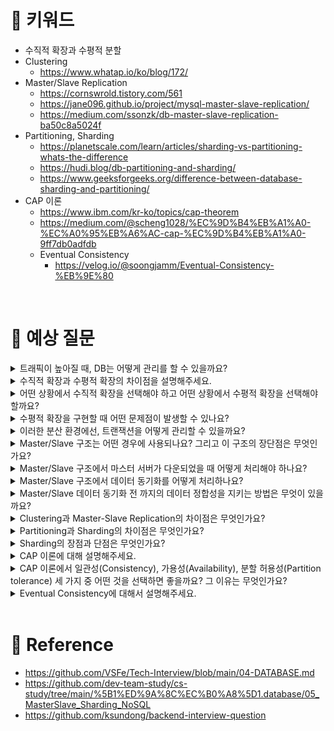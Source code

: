 # 📍 키워드

- 수직적 확장과 수평적 분할
- Clustering
    - https://www.whatap.io/ko/blog/172/
- Master/Slave Replication
    - https://cornswrold.tistory.com/561
    - https://jane096.github.io/project/mysql-master-slave-replication/
    - https://medium.com/ssonzk/db-master-slave-replication-ba50c8a5024f
- Partitioning, Sharding
    - https://planetscale.com/learn/articles/sharding-vs-partitioning-whats-the-difference
    - https://hudi.blog/db-partitioning-and-sharding/
    - https://www.geeksforgeeks.org/difference-between-database-sharding-and-partitioning/
- CAP 이론
    - https://www.ibm.com/kr-ko/topics/cap-theorem
    - https://medium.com/@scheng1028/%EC%9D%B4%EB%A1%A0-%EC%A0%95%EB%A6%AC-cap-%EC%9D%B4%EB%A1%A0-9ff7db0adfdb
    - Eventual Consistency
        - https://velog.io/@soongjamm/Eventual-Consistency-%EB%9E%80

<br>

# 📍 예상 질문
<details>
<summary>트래픽이 높아질 때, DB는 어떻게 관리를 할 수 있을까요?</summary>
<div markdown="1">

1. 인덱싱: 쿼리 성능을 향상시키기 위해 인덱싱을 사용할 수 있습니다. 인덱스는 테이블의 데이터를 빠르게 검색할 수 있도록 도와주는 DBMS의 기능입니다.
2. 캐싱: 자주 사용되는 쿼리의 결과를 캐시에 저장하여, DB로의 요청을 줄일 수 있습니다. 이는 DB의 부하를 줄이고 응답 시간을 개선하는 데 도움이 됩니다.
3. 데이터베이스 분할: 대용량 데이터를 관리하기 위해 Partitioning이나 Sharding 같은 데이터베이스 분할 전략을 사용할 수 있습니다. Partitioning은 하나의 테이블을 여러 파티션으로 나누는 방법이고, Sharding은 데이터를 여러 DB로 분산시키는 방법입니다. 이는 데이터베이스의 처리 능력을 향상시키고, 데이터 관리를 용이하게 합니다.
4. 리플리케이션: 데이터베이스의 복제본을 만들어서 부하를 분산시키는 방법입니다. 주로 읽기 쿼리의 부하를 분산시키는 데 사용됩니다.
5. 스케일 업과 스케일 아웃: 더 강력한 하드웨어를 사용하거나(스케일 업), 여러 서버에 데이터베이스를 분산시켜서(스케일 아웃) 처리 능력을 향상시킬 수 있습니다.

</div>
</details>
<details>
<summary>수직적 확장과 수평적 확장의 차이점을 설명해주세요.</summary>
<div markdown="1">

- **수직적 확장(Vertical Scaling)**은 기본적으로 '스케일 업(Scale Up)'이라고도 불립니다. 이는 기존의 하드웨어의 성능을 향상시키는 방법을 말합니다. 예를 들어, 더 강력한 CPU, 더 많은 RAM, 더 큰 저장 공간을 갖는 서버로 기존 서버를 업그레이드하는 것을 말합니다.
- 반면에, **수평적 확장(Horizontal Scaling)**은 '스케일 아웃(Scale Out)'이라고도 불립니다. 이는 더 많은 서버를 추가하여 처리 능력을 향상시키는 방법을 말합니다. 즉, 여러 서버에 작업을 분산시킴으로써 부하를 줄이고 전체 시스템의 성능을 향상시키는 것입니다.
- 두 가지 방법 모두 장단점이 있습니다. 수직적 확장은 보통 구현이 쉽고 데이터 일관성 유지가 비교적 간단하지만, 하드웨어 업그레이드에는 한계가 있으며, 비용 효율성이 떨어질 수 있습니다. 반면, 수평적 확장은 거의 무한대로 확장이 가능하고 비용 효율성이 높지만, 데이터 관리가 복잡해지고, 분산 처리에 대한 고려가 필요합니다.

</div>
</details>
<details>
<summary>어떤 상황에서 수직적 확장을 선택해야 하고 어떤 상황에서 수평적 확장을 선택해야 할까요?</summary>
<div markdown="1">

- 수직적 확장과 수평적 확장은 각각 다른 상황에 적합합니다.
- 수직적 확장은 다음과 같은 상황에서 선택하는 것이 좋습니다:
1. 시스템의 복잡성을 최소화하고 싶을 때: 수직적 확장은 기존 서버의 하드웨어를 업그레이드하기 때문에, 시스템의 구성이나 관리가 상대적으로 간단합니다.
2. 데이터 일관성이 중요한 경우: 다수의 서버 간에 데이터를 동기화하는 것보다 단일 서버에서 데이터를 관리하는 것이 더 간단하며 일관성을 유지하는 데 유리합니다.
- 하지만, 하드웨어 업그레이드에는 한계가 있으므로, 트래픽이 계속 증가하는 경우 수직적 확장만으로는 부족할 수 있습니다.
- 수평적 확장은 다음과 같은 상황에서 선택하는 것이 좋습니다:
1. 높은 트래픽을 처리해야 할 때: 수평적 확장은 여러 서버에 부하를 분산시킴으로써 더 많은 트래픽을 처리할 수 있습니다.
2. 서비스의 가용성을 높이고 싶을 때: 한 서버가 다운되더라도 다른 서버들이 작업을 계속 처리할 수 있으므로, 서비스의 가용성을 높일 수 있습니다.

</div>
</details>
<details>
<summary>수평적 확장을 구현할 때 어떤 문제점이 발생할 수 있나요?</summary>
<div markdown="1">

- 수평적 확장, 즉 스케일 아웃을 구현할 때는 다음과 같은 문제점이 발생할 수 있습니다.
1. 데이터 일관성 유지: 여러 서버에 데이터를 분산시키게 되면, 데이터의 일관성을 유지하는 것이 중요한 문제가 됩니다. 하나의 서버에서 변경이 발생했을 때, 이 변경사항을 모든 서버에 동기화하는 것은 쉽지 않습니다.
2. 네트워크 지연과 병목: 여러 서버 간의 통신은 네트워크 지연을 초래할 수 있습니다. 이로 인해 전체 시스템의 성능이 떨어질 수 있습니다. 또한, 네트워크 병목 현상도 발생할 수 있습니다.
3. 복잡한 시스템 관리: 서버 수가 늘어나면, 시스템의 복잡성도 증가합니다. 각 서버의 상태를 모니터링하고, 문제가 발생했을 때 적절히 대응하는 것이 더 어려워집니다.
4. 데이터 분할의 어려움: 데이터를 어떻게 분할할지 결정하는 것은 쉽지 않은 작업입니다. 잘못된 데이터 분할 전략은 성능 저하를 초래하거나, 일부 서버에 과도한 부하를 주는 결과를 가져올 수 있습니다.
- 따라서, 수평적 확장을 구현할 때는 이러한 문제들을 고려하고 적절한 해결책을 마련해야 합니다.

</div>
</details>
<details>
<summary>이러한 분산 환경에선, 트랜잭션을 어떻게 관리할 수 있을까요?</summary>
<div markdown="1">

- 분산 환경에서 트랜잭션을 관리하는 것은 복잡한 문제입니다. 분산 트랜잭션은 여러 노드에 걸쳐 실행되는 트랜잭션으로, 모든 노드에서 트랜잭션이 성공적으로 완료되거나, 어느 하나라도 실패하면 모든 노드에서 롤백되어야 합니다. 이를 위해 다음과 같은 방법들이 사용됩니다.
1. 2단계 커밋(2-Phase Commit, 2PC): 분산 트랜잭션을 처리하는 가장 기본적인 방법으로, 모든 참여 노드에게 커밋할 준비가 되었는지 물어보고 모두 준비되었다면 커밋하라는 명령을 내리는 방식입니다. 하지만 이 방식은 한 노드가 실패하면 모든 트랜잭션이 블록될 수 있는 단점이 있습니다.
2. 3단계 커밋(3-Phase Commit, 3PC): 2PC의 단점을 개선한 방법으로, 시간 제한을 두어 한 노드가 실패하더라도 다른 노드의 트랜잭션 진행을 보장합니다.
3. 분산 타임스탬프(Distributed Timestamp): 각 트랜잭션에 타임스탬프를 부여하여, 타임스탬프 순서에 따라 트랜잭션을 처리하는 방법입니다.
4. 분산 잠금(Distributed Lock): 분산 환경에서 잠금을 관리하는 서비스를 사용하여 트랜잭션 동기화를 보장하는 방법입니다.
5. CAP 이론: 분산 환경에서 일관성(Consistency), 가용성(Availability), 분할 허용성(Partition tolerance) 중 두 가지만 동시에 보장할 수 있다는 이론입니다. 이를 통해 트랜잭션 처리 방식을 결정할 수 있습니다.
- 이러한 방법들을 적절히 조합하고 사용하면 분산 환경에서의 트랜잭션을 관리할 수 있습니다. 하지만 각 방법마다 장단점이 있으므로, 시스템의 요구사항에 따라 적절한 방법을 선택해야 합니다.

</div>
</details>
<details>
<summary>Master/Slave 구조는 어떤 경우에 사용되나요? 그리고 이 구조의 장단점은 무엇인가요?</summary>
<div markdown="1">

- Master/Slave 구조는 주로 분산 시스템에서 데이터의 일관성을 유지하거나, 부하 분산을 통해 시스템의 성능을 향상시키는 데 사용됩니다.
- 이 구조에서 Master는 데이터의 변경을 관리하고, Slave는 Master로부터 데이터를 복제받아 읽기 작업을 처리합니다. 이런 방식으로 읽기 요청에 대한 부하를 분산시킬 수 있습니다. 또한, Master가 다운되었을 때 Slave를 Master로 승격시켜 서비스의 중단 없이 운영을 계속할 수 있습니다.
- Master/Slave 구조의 장점은 다음과 같습니다:
1. 부하 분산: Slave 서버가 읽기 요청을 처리함으로써 Master 서버의 부하를 줄일 수 있습니다.
2. 데이터 복제를 통한 고가용성: Master 서버가 다운되었을 때, Slave 서버를 Master로 승격시켜 서비스를 계속 운영할 수 있습니다.
- 그러나, Master/Slave 구조의 단점도 있습니다:
1. 일관성 문제: Master와 Slave 사이의 데이터 동기화에 따른 일관성 문제가 발생할 수 있습니다. Master에서 발생한 변경사항이 Slave에 즉시 반영되지 않을 경우, 사용자는 잠시동안 이전의 데이터를 보게 될 수 있습니다.
2. Master 서버의 병목: 모든 쓰기 작업이 Master 서버를 통해 이루어지므로, 쓰기 요청이 많은 경우 Master 서버가 병목이 될 수 있습니다.
- 따라서, Master/Slave 구조를 선택할 때는 이러한 장단점을 고려하여 시스템의 요구사항에 맞게 적절히 사용해야 합니다.

</div>
</details>
<details>
<summary>Master/Slave 구조에서 마스터 서버가 다운되었을 때 어떻게 처리해야 하나요?</summary>
<div markdown="1">

- Master/Slave 구조에서 마스터 서버가 다운되었을 때, 일반적으로 다음과 같은 처리 방안을 고려합니다:
- Failover: 마스터 서버가 다운되면, 슬레이브 서버 중 하나를 새로운 마스터로 승격시키는 과정을 Failover라고 합니다. 이 과정은 자동화할 수도 있고, 수동으로 진행할 수도 있습니다.
1. 자동 Failover: 자동 Failover를 구현하기 위해서는 특정 감시 서비스가 필요합니다. 이 서비스는 마스터 서버의 상태를 지속적으로 모니터링하고, 문제가 발생하면 슬레이브 서버 중 하나를 새로운 마스터로 승격시킵니다.
2. 수동 Failover: 자동 Failover가 문제를 일으킬 수 있는 상황에서는 수동 Failover를 고려할 수 있습니다. 이 경우, 시스템 관리자가 상황을 직접 판단하고 적절한 서버를 마스터로 승격시킵니다.
- Failover 과정에서는 누락된 트랜잭션이 없도록 주의해야 합니다. 마스터 서버가 다운되기 전에 슬레이브 서버가 마지막으로 받아온 데이터 이후의 변경 내용을 복구해야 할 수 있습니다. 이를 위해 바이너리 로그 등의 기록을 활용할 수 있습니다.
- 그리고, Failover 이후에는 모든 클라이언트에게 새로운 마스터 서버의 정보를 알려야 합니다. 이 과정도 자동화하거나, DNS 업데이트 등의 방법으로 수동으로 처리할 수 있습니다.

</div>
</details>
<details>
<summary>Master/Slave 구조에서 데이터 동기화를 어떻게 처리하나요?</summary>
<div markdown="1">

- Master/Slave 구조에서 데이터 동기화는 주로 Master 서버에서 발생한 데이터 변경을 Slave 서버에 반영하는 과정으로 이루어집니다. 이는 다음과 같은 방법으로 처리할 수 있습니다:
1. 동기 복제(Synchronous Replication): 마스터 서버에서 데이터 변경이 일어날 때마다 이를 즉시 슬레이브 서버에 반영합니다. 이 방식은 데이터의 일관성을 높이지만, 모든 변경사항을 슬레이브 서버에 즉시 반영해야 하므로 네트워크 지연이나 슬레이브 서버의 처리 속도에 따라 성능에 영향을 줄 수 있습니다.
2. 비동기 복제(Asynchronous Replication): 마스터 서버에서 데이터 변경이 일어나면 이를 슬레이브 서버에 즉각적으로 반영하지 않고, 일정 시간 후에나 반영합니다. 이 방식은 성능에는 유리하지만, 일부 데이터가 복제되지 않은 상태에서 마스터 서버가 다운되면 데이터 손실이 발생할 수 있습니다.
3. 반-동기 복제(Semi-synchronous Replication): 동기와 비동기 복제의 중간 방식으로, 마스터 서버는 적어도 하나의 슬레이브 서버에 변경 사항이 반영되었음을 확인한 후에만 트랜잭션을 커밋합니다. 이 방식은 데이터의 일관성과 성능 사이에 균형을 맞추려는 시도입니다.
- 데이터 동기화 방식의 선택은 시스템의 요구사항에 따라 달라집니다. 데이터의 일관성이 중요한 시스템에서는 동기 복제를, 높은 성능이 필요한 시스템에서는 비동기 복제를 고려할 수 있습니다. 이외에도, 네트워크 환경, 하드웨어 성능, 데이터의 크기와 변경 빈도 등도 고려해야 합니다.

</div>
</details>
<details>
<summary>Master/Slave 데이터 동기화 전 까지의 데이터 정합성을 지키는 방법은 무엇이 있을까요?</summary>
<div markdown="1">

- Master/Slave 구조에서 데이터 동기화 전까지의 데이터 정합성을 지키는 방법은 여러 가지가 있습니다.
1. Write-Ahead Logging (WAL): 데이터를 DB에 쓰기 전에 로그에 먼저 기록하는 방식입니다. 이 방식을 사용하면, 시스템 장애가 발생했을 때 로그를 통해 마지막 상태로 복구할 수 있습니다.
2. Binary Log: MySQL 같은 DBMS에서는 Binary Log를 사용하여 모든 변경사항을 기록합니다. 이 로그는 Slave 서버가 동기화를 위해 사용할 뿐만 아니라, 데이터 손실이 발생했을 때 복구를 위한 수단으로도 사용됩니다.
3. 동기 복제(Synchronous Replication): Master에서 발생한 모든 변경을 즉시 Slave에 반영하는 방식입니다. 이를 통해 Master와 Slave 사이 데이터 불일치를 최소화할 수 있습니다.
4. Snapshot: 주기적으로 전체 데이터베이스의 스냅샷을 생성하고, 이를 기반으로 Slave 서버를 동기화하는 방법도 있습니다.
- 주의할 점은, 이러한 방법들도벽한 데이터 정합성을 보장하지는 못한다는 것입니다. 특히, 비동기 복제를 사용하는 경우, Master와 Slave 사이의 데이터 불일치가 일시적으로 발생할 수 있습니다. 따라서, 시스템의 요구사항에 따라 적절한 방법을 선택하고, 데이터 불일치를 최소화하는 전략을 적용해야 합니다.

</div>
</details>
<details>
<summary>Clustering과 Master-Slave Replication의 차이점은 무엇인가요?</summary>
<div markdown="1">

- 클러스터링(Clustering)과 마스터-슬레이브 복제(Master-Slave Replication)는 둘 다 분산 시스템 구조를 구성하는 방법이지만, 목표와 작동 방식에 차이가 있습니다.
- 마스터-슬레이브 복제는 주로 데이터의 일관성을 유지하고, 시스템의 가용성을 높이는 데 초점을 맞춥니다. 이 구조에서 마스터는 쓰기 작업을 처리하고, 슬레이브는 읽기 작업을 처리하거나 마스터의 백업 역할을 합니다. 마스터에서 발생한 데이터 변경사항은 슬레이브에 복제되어, 데이터의 일관성이 유지됩니다. 이 구조의 핵심은 한 서버(Master)에서 데이터 변경이 일어나고, 다른 서버(Slave)에서 이 변경사항이 반영되는 것입니다.
- 반면에, 클러스터링은 여러 노드가 하나의 단일 시스템처럼 동작하도록 하는 것을 목표로 합니다. 클러스터에 속한 모든 노드는 동일한 작업을 수행할 수 있으며, 요청은 클러스터 내의 모든 노드에 분산되어 처리됩니다. 이 구조의 핵심은 모든 노드가 동등한 역할을 하고, 작업을 공유하는 것입니다.
- 따라서, 마스터-슬레이브 복제는 데이터의 일관성과 가용성을 중요시하는 시스템에서 주로 사용되며, 클러스터링은 높은 성능과 확장성을 요구하는 시스템에서 주로 사용됩니다. 이 두 구조는 서로 배타적인 것이 아니라, 상황에 따라 적절히 조합하여 사용할 수 있습니다.

</div>
</details>
<details>
<summary>Partitioning과 Sharding의 차이점은 무엇인가요?</summary>
<div markdown="1">

- 파티셔닝(Partitioning)과 샤딩(Sharding)은 모두 대량의 데이터를 관리하고 처리 성능을 향상시키기 위한 데이터 분할 기법이지만, 사용되는 범위와 목적에 차이가 있습니다.
- 파티셔닝은 하나의 데이터베이스 내에서 테이블을 논리적으로나 물리적으로 분할하는 기법입니다. 대용량의 테이블을 작은 파티션으로 나눔으로써 쿼리 성능을 향상시키고, 데이터 관리를 용이하게 합니다. 파티셔닝은 주로 범위 파티셔닝(Range Partitioning), 리스트 파티셔닝(List Partitioning), 해시 파티셔닝(Hash Partitioning) 등의 방법이 있습니다.
- 반면에, 샤딩은 데이터베이스를 여러 개의 더 작은 데이터베이스, 즉 '샤드'로 분할하는 기법입니다. 각 샤드는 독립적인 데이터베이스로서, 자체적인 데이터와 트랜잭션을 관리하며, 독립적으로 동작합니다. 샤딩은 분산 환경에서 데이터를 효율적으로 관리하고, 시스템의 확장성을 높이는 데 유용합니다.
- 따라서, 파티셔닝은 주로 하나의 데이터베이스 내에서 데이터의 관리와 성능 향상을 위해 사용되며, 샤딩은 여러 데이터베이스 간의 데이터 분산과 시스템의 확장성 향상을 위해 사용됩니다.

</div>
</details>
<details>
<summary>Sharding의 장점과 단점은 무엇인가요?</summary>
<div markdown="1">

- 샤딩(Sharding)은 데이터베이스를 여러 개의 더 작은 데이터베이스, 즉 '샤드'로 분할하는 기법입니다. 샤딩의 장점과 단점은 다음과 같습니다.
- 장점:
    1. 확장성: 샤딩은 데이터를 여러 데이터베이스에 분산시킴으로써, 시스템의 확장성을 높입니다. 새로운 샤드를 추가함으로써 시스템의 용량을 쉽게 확장할 수 있습니다.
    2. 성능 향상: 각 샤드는 독립적으로 동작하므로, 데이터베이스의 부하를 분산시키고 성능을 향상시킬 수 있습니다.
    3. 고가용성: 샤드 하나가 실패하더라도, 다른 샤드에서는 계속해서 서비스를 제공할 수 있습니다. 이를 통해 시스템의 가용성을 높일 수 있습니다.
- 단점:
    1. 복잡성: 샤딩은 데이터베이스 구조를 복잡하게 만듭니다. 샤딩 전략을 정하고, 샤드를 관리하며, 샤드 간의 데이터 일관성을 유지하는 것은 쉽지 않은 작업입니다.
    2. 데이터 재분배의 어려움: 데이터의 불균형이 발생하거나, 시스템이 확장되어 데이터를 재분배해야 할 때, 이는 복잡하고 시간이 많이 소요될 수 있습니다.
    3. 트랜잭션 처리의 어려움: 샤드 간의 분산 트랜잭션을 처리하는 것은 복잡하며, 성능에 부정적인 영향을 줄 수 있습니다.
- 따라서, 샤딩을 사용할지 결정할 때는 이러한 장단점을 고려해야 하며, 시스템의 요구사항과 데이터의 특성에 따라 적절한 샤딩 전략을 선택해야 합니다.

</div>
</details>
<details>
<summary>CAP 이론에 대해 설명해주세요.</summary>
<div markdown="1">

- CAP 이론은 분산 컴퓨팅 시스템에서 세 가지 속성, 즉 일관성(Consistency), 가용성(Availability), 그리고 네트워크 분할 허용성(Partition tolerance) 간의 관계를 설명하는 이론입니다.
1. 일관성(Consistency): 모든 노드가 같은 시점에서 데이터의 같은 값을 보여주는 것을 의미합니다. 즉, 어떤 노드에서든 언제든지 최신의 데이터를 읽을 수 있어야 합니다.
2. 가용성(Availability): 모든 요청이 성공 혹은 실패 결과를 반환해야 하며, 시스템은 항상 응답해야 한다는 것을 의미합니다. 즉, 모든 사용자의 요청이 항상 처리되어야 합니다.
3. 네트워크 분할 허용성(Partition tolerance): 네트워크가 노드들 사이에 분할되더라도 시스템이 계속 동작해야 한다는 것을 의미합니다. 즉, 시스템은 네트워크 분할, 즉 일부 노드 간의 통신이 불가능한 상황을 허용해야 합니다.
- CAP 이론은 이 세 가지 속성 중에서 동시에 세 가지를 모두 만족시킬 수 없다고 주장합니다. 즉, 일관성, 가용성, 네트워크 분할 허용성 중에서 두 가지만 선택할 수 있다는 것입니다. 따라서 분산 시스템을 설계할 때는 이 세 가지 속성 중에서 어떤 것을 중요시할지를 결정해야 합니다.

</div>
</details>
<details>
<summary>CAP 이론에서 일관성(Consistency), 가용성(Availability), 분할 허용성(Partition tolerance) 세 가지 중 어떤 것을 선택하면 좋을까요? 그 이유는 무엇인가요?</summary>
<div markdown="1">

- CAP 이론에서 일관성(Consistency), 가용성(Availability), 분할 허용성(Partition tolerance) 중 어떤 것을 선택할지는 시스템의 요구사항과 특성에 따라 달라집니다.
1. CP (Consistency + Partition tolerance): CP 모델은 일관성과 분할 허용성을 중시합니다. 네트워크 분할이 발생하더라도 모든 클라이언트가 동일한 데이터를 볼 수 있어야 합니다. 이 모델은 뱅킹, 금융 시스템 등 데이터의 일관성이 매우 중요한 시스템에서 적합합니다.
2. AP (Availability + Partition tolerance): AP 모델은 가용성과 분할 허용성을 중시합니다. 일관성을 희생하더라도 모든 요청에 대해 항상 응답을 제공하고, 네트워크 분할에도 서비스를 지속해야 합니다. 이 모델은 소셜 네트워킹, 실시간 메시징 등 서비스의 지속성이 중요한 시스템에서 적합합니다.
3. CA (Consistency + Availability): CA 모델은 일관성과 가용성을 중시합니다. 하지만, 이 모델은 네트워크 분할이 발생하지 않는다는 가정 하에만 유효하므로, 실제 분산 시스템에서는 거의 사용되지 않습니다.
- 따라서, 어떤 모델을 선택할지는 시스템의 요구사항에 따라 결정해야 합니다. 일관성이 더 중요한지, 가용성이 더 중요한지, 네트워크 분할이 발생할 가능성이 있는지 등을 고려해야 합니다.

</div>
</details>
<details>
<summary>Eventual Consistency에 대해서 설명해주세요.</summary>
<div markdown="1">

- Eventual Consistency(최종 일관성)는 분산 데이터베이스 시스템에서 널리 사용되는 일관성 모델입니다. 이 모델은 시스템이 일정 시간 동안 추가적인 업데이트를 받지 않는다면, 결국 모든 노드가 같은 값을 볼 수 있게 될 것이라는 개념을 의미합니다.
- 분산 시스템에서 모든 노드가 동시에 업데이트되는 것은 어렵거나 불가능할 때가 많습니다. 따라서, 시스템의 가용성을 높이기 위해 일시적으로 일관성을 희생하는 전략을 취하기도 합니다. 이러한 전략이 바로 Eventual Consistency입니다.
- 예를 들어, 사용자가 소셜 미디어에 게시물을 올렸을 때, 모든 사용자가 동시에 그 게시물을 볼 수는 없을 수 있습니다. 어떤 사용자는 즉시 볼 수 있지만, 다른 사용자는 몇 초 후에나 볼 수 있을지도 모릅니다. 하지만, 어떤 지점에서는 결국 모든 사용자가 그 게시물을 볼 수 있게 될 것입니다. 이것이 바로 Eventual Consistency의 개념입니다.
- Eventual Consistency 모델에서는 시스템의 가용성을 높이고, 분할 허용성을 보장하는 것을 우선시하며, 이를 위해 일시적으로 일관성을 희생합니다. 따라서, 이 모델은 사용자의 요청에 빠르게 응답해야 하며, 네트워크 지연이나 장애에 대처해야 하는 분산 시스템에서 주로 사용됩니다.

</div>
</details>


<br>

# 📍 Reference
- https://github.com/VSFe/Tech-Interview/blob/main/04-DATABASE.md
- https://github.com/dev-team-study/cs-study/tree/main/%5B1%ED%9A%8C%EC%B0%A8%5D1.database/05_MasterSlave_Sharding_NoSQL
- https://github.com/ksundong/backend-interview-question